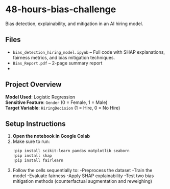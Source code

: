# 48-hours-bias-challenge
Bias detection, explainability, and mitigation in an AI hiring model.

## Files
- `bias_detection_hiring_model.ipynb` – Full code with SHAP explanations, fairness metrics, and bias mitigation techniques.
- `Bias_Report.pdf` – 2-page summary report
- 
## Project Overview
**Model Used**: Logistic Regression  
**Sensitive Feature**: `Gender` (0 = Female, 1 = Male)  
**Target Variable**: `HiringDecision` (1 = Hire, 0 = No Hire)

## Setup Instructions
1. **Open the notebook in Google Colab**
3. Make sure to run:
   ```python
   !pip install scikit-learn pandas matplotlib seaborn
   !pip install shap
   !pip install fairlearn


4. Follow the cells sequentially to:
-Preprocess the dataset
-Train the model
-Evaluate fairness
-Apply SHAP explainability
-Test two bias mitigation methods (counterfactual augmentation and reweighing)
